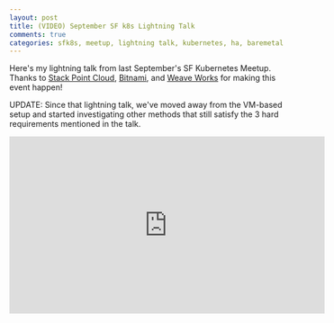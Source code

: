 ```yaml
---
layout: post
title: (VIDEO) September SF k8s Lightning Talk
comments: true
categories: sfk8s, meetup, lightning talk, kubernetes, ha, baremetal
---
```


Here's my lightning talk from last September's SF Kubernetes Meetup.
Thanks to [Stack Point Cloud](https://stackpoint.io/), [Bitnami](https://bitnami.com/),
and [Weave Works](https://www.weave.works/) for making this event happen!

UPDATE: Since that lightning talk, we've moved away from the VM-based
setup and started investigating other methods that still satisfy the
3 hard requirements mentioned in the talk.

<center>
<iframe width="560" height="315" src="https://www.youtube-nocookie.com/embed/b8r0LmbF-rM" frameborder="0" allowfullscreen></iframe>
</center>
